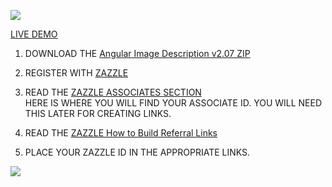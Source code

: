 ![](http://www.angularjs.org/img/AngularJS-large.png)

[LIVE DEMO](http://thenocklist.com/angularjs/imagedescription/index.html)

1. DOWNLOAD THE [Angular Image Description v2.07 ZIP](https://github.com/NOCKLIST/imagedescription207)

2. REGISTER WITH [ZAZZLE](http://www.zazzle.com/)

3. READ THE [ZAZZLE ASSOCIATES SECTION](http://www.zazzle.com/my/associate/associate)  
HERE IS WHERE YOU WILL FIND YOUR ASSOCIATE ID.  YOU WILL NEED THIS LATER FOR CREATING LINKS.

4. READ THE [ZAZZLE How to Build Referral Links](http://www.zazzle.com/sell/affiliates/referrallinks)

5. PLACE YOUR ZAZZLE ID IN THE APPROPRIATE LINKS.  


![](http://thenocklist.com/html5/poly/images/templatemo_logo2.jpg)




